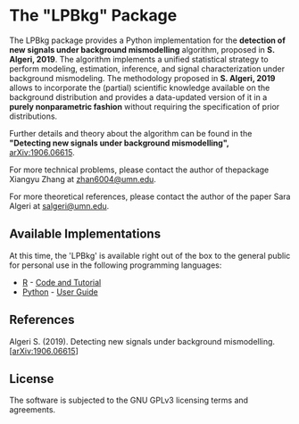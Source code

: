 # The "LPBkg" Package

The LPBkg package provides a Python implementation for the **detection of new signals under background mismodelling** algorithm, proposed in **S. Algeri, 2019**. The algorithm implements a unified statistical strategy to perform modeling, estimation, inference, and signal characterization under background mismodeling. The methodology proposed in **S. Algeri, 2019** allows to incorporate the (partial) scientific knowledge available on the background distribution and provides a data-updated version of it in a **purely nonparametric fashion** without requiring the specification of prior distributions.

Further details and theory about the algorithm can be found in the **"Detecting new signals under background mismodelling",** [arXiv:1906.06615](https://arxiv.org/pdf/1906.06615.pdf).

For more technical problems, please contact the author of thepackage Xiangyu Zhang at zhan6004@umn.edu.

For more theoretical references, please contact the author of the paper Sara Algeri at salgeri@umn.edu.

## Available Implementations

At this time, the 'LPBkg' is available right out of the box to the general public for personal use in the following programming languages:
- [R](https://drive.google.com/file/d/1nikTqVCR-VIxkOL7F6OQAXYlmeoK-AST/view) - 
[Code and Tutorial](https://drive.google.com/file/d/1nikTqVCR-VIxkOL7F6OQAXYlmeoK-AST/view)
- [Python](https://pypi.org/project/LPBkg/) - [User Guide](https://github.com/Yorkee2018/LPBkg/tree/master/python)

## References

Algeri S. (2019). Detecting new signals under background mismodelling. [[arXiv:1906.06615](https://arxiv.org/pdf/1906.06615.pdf)]

## License

The software is subjected to the GNU GPLv3 licensing terms and agreements.
